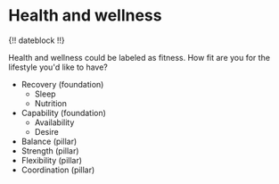 # Health and wellness

{!! dateblock !!}

Health and wellness could be labeled as fitness. How fit are you for the lifestyle you'd like to have?

- Recovery (foundation)
	- Sleep
	- Nutrition
- Capability (foundation)
	- Availability
	- Desire
- Balance (pillar)
- Strength (pillar)
- Flexibility (pillar)
- Coordination (pillar)